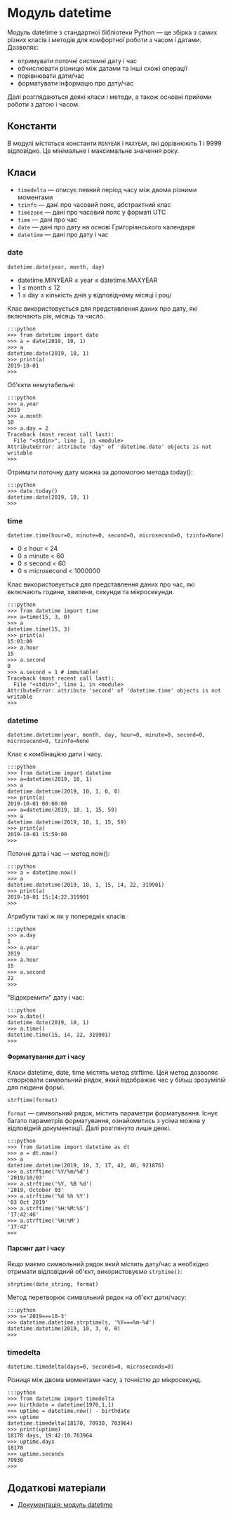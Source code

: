 # Модуль datetime

Модуль datetime з стандартної бібліотеки Python — це збірка з самих різних класів і методів для комфортної роботи з часом і датами. 
Дозволяє:

- отримувати поточні системні дату і час
- обчислювати різницю між датами та інші схожі операції
- порівнювати дати/час
- форматувати інформацю про дату/час

Далі розглядаються деякі класи і методи, 
а також основні прийоми роботи з датою і часом.

## Константи

В модулі містяться константи `MINYEAR` і `MAXYEAR`, 
які дорівнюють 1 і 9999 відповідно. 
Це мінімальне і максимальне значення року.

## Класи

- `timedelta` — описує певний період часу між двома різними моментами
- `tzinfo` — дані про часовий пояс, абстрактний клас
- `timezone` — дані про часовий пояс у форматі UTC
- `time` — дані про час
- `date` — дані про дату на основі Григоріанського календаря
- `datetime` — дані про дату і час

### date

	datetime.date(year, month, day)
	
- datetime.MINYEAR ≤ year ≤ datetime.MAXYEAR
- 1 ≤ month ≤ 12
- 1 ≤ day ≤ кількість днів у відповідному місяці і році

Клас використовується для представлення даних про дату, які включають рік, місяць та число.

	:::python
	>>> from datetime import date
	>>> a = date(2019, 10, 1)
	>>> a
	datetime.date(2019, 10, 1)
	>>> print(a)
	2019-10-01
	>>>

Об'єкти немутабельні:

	:::python
	>>> a.year
	2019
	>>> a.month
	10
	>>> a.day = 2
	Traceback (most recent call last):
	  File "<stdin>", line 1, in <module>
	AttributeError: attribute 'day' of 'datetime.date' objects is not writable
	>>>

Отримати поточну дату можна за допомогою метода today():

	:::python
	>>> date.today()
	datetime.date(2019, 10, 1)
	>>>

### time

	datetime.time(hour=0, minute=0, second=0, microsecond=0, tzinfo=None)
	
- 0 ≤ hour < 24
- 0 ≤ minute < 60
- 0 ≤ second < 60
- 0 ≤ microsecond < 1000000

Клас використовується для представлення даних про час, 
які включають години, хвилини, секунди та мікросекунди.

	:::python
	>>> from datetime import time
	>>> a=time(15, 3, 0)
	>>> a
	datetime.time(15, 3)
	>>> print(a)
	15:03:00
	>>> a.hour
	15
	>>> a.second
	0
	>>> a.second = 1 # immutable!
	Traceback (most recent call last):
	  File "<stdin>", line 1, in <module>
	AttributeError: attribute 'second' of 'datetime.time' objects is not writable
	>>>
	
### datetime

	datetime.datetime(year, month, day, hour=0, minute=0, second=0, microsecond=0, tzinfo=None
	
Клас є комбінацією дати і часу.

	:::python
	>>> from datetime import datetime
	>>> a=datetime(2019, 10, 1)
	>>> a
	datetime.datetime(2019, 10, 1, 0, 0)
	>>> print(a)
	2019-10-01 00:00:00
	>>> a=datetime(2019, 10, 1, 15, 59)
	>>> a
	datetime.datetime(2019, 10, 1, 15, 59)
	>>> print(a)
	2019-10-01 15:59:00
	>>>
	
Поточні дата і час — метод now():

	:::python
	>>> a = datetime.now()
	>>> a
	datetime.datetime(2019, 10, 1, 15, 14, 22, 319901)
	>>> print(a)
	2019-10-01 15:14:22.319901
	>>>

Атрибути такі ж як у попередніх класів:

	:::python
	>>> a.day
	1
	>>> a.year
	2019
	>>> a.hour
	15
	>>> a.second
	22
	>>>
	
"Відокремити" дату і час:


	:::python
	>>> a.date()
	datetime.date(2019, 10, 1)
	>>> a.time()
	datetime.time(15, 14, 22, 319901)
	>>>

#### Форматування дат і часу

Класи datetime, date, time містять метод strftime. 
Цей метод дозволяє створювати символьний рядок, який відображає час у більш зрозумілій для людини формі.

	strftime(format)
	
`format` — символьний рядок, містить параметри форматування. 
Існує багато параметрів форматування, ознайомитись з усіма можна у відповідній документації. 
Далі розглянуто лише деякі.

	:::python
	>>> from datetime import datetime as dt
	>>> a = dt.now()
	>>> a
	datetime.datetime(2019, 10, 3, 17, 42, 46, 921876)
	>>> a.strftime('%Y/%m/%d')
	'2019/10/03'
	>>> a.strftime('%Y, %B %d')
	'2019, October 03'
	>>> a.strftime('%d %h %Y')
	'03 Oct 2019'
	>>> a.strftime('%H:%M:%S')
	'17:42:46'
	>>> a.strftime('%H:%M')
	'17:42'
	>>>
	
#### Парсинг дат і часу

Якщо маємо символьний рядок який містить дату/час а необхідно отримати відповідний об'єкт, використовуємо `strptime()`:

	strptime(date_string, format)
	
Метод перетворює символьний рядок на об'єкт дати/часу:

	:::python
	>>> s='2019===10-3'
	>>> datetime.datetime.strptime(s, '%Y===%m-%d')
	datetime.datetime(2019, 10, 3, 0, 0)
	>>>
	
### timedelta

	datetime.timedelta(days=0, seconds=0, microseconds=0)
	
Різниця між двома моментами часу, з точністю до мікросекунд.

	:::python
	>>> from datetime import timedelta
	>>> birthdate = datetime(1970,1,1)
	>>> uptime = datetime.now() - birthdate
	>>> uptime
	datetime.timedelta(18170, 70930, 703964)
	>>> print(uptime)
	18170 days, 19:42:10.703964
	>>> uptime.days
	18170
	>>> uptime.seconds
	70930
	>>>
## Додаткові матеріали

- [Документація: модуль datetime](https://docs.python.org/3/library/datetime.html)
